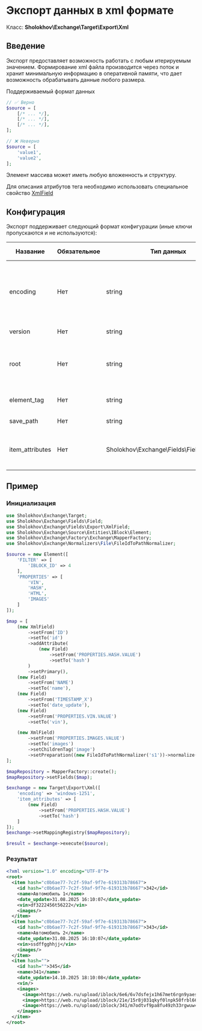 # Экспорт данных в xml формате

Класс: **Sholokhov\Exchange\Target\Export\Xml**

## Введение

Экспорт предоставляет возможность работать с любым итерируемым значением. 
Формирование xml файла производится через поток и хранит
минимальную информацию в оперативной памяти, что дает возможность обрабатывать данные любого размера.

Поддерживаемый формат данных

```php
// ✅ Верно
$source = [
    [/* ... */],
    [/* ... */],
    [/* ... */],
];

// ❌ Неверно
$source = [
    'value1',
    'value2',
];
```

Элемент массива может иметь любую вложенность и структуру.

Для описания атрибутов тега необходимо использовать специальное свойство [XmlField](/2.1.x/guide/map/xml)

## Конфигурация

Экспорт поддерживает следующий формат конфигурации (иные ключи пропускаются и не используются):

| Название        | Обязательное | Тип данных                                 | Значение по умолчанию                                                              | Описание                                                                                          |
|-----------------|--------------|--------------------------------------------|------------------------------------------------------------------------------------|---------------------------------------------------------------------------------------------------|
| encoding        | Нет          | string                                     | Кодировка из кластера или utf-8                                                    | Кодировка данных в источнике. Если кодировка не utf-8, то производится автоматическая конвертация |
| version         | Нет          | string                                     | 1.0                                                                                | Версия xml файла                                                                                  |
| root            | Нет          | string                                     | root                                                                               | Название корневого тега, который хранит список импортируемых элементов                            |
| element_tag     | Нет          | string                                     | item                                                                               | Тег хранения элемента сущности                                                                    |
| save_path       | Нет          | string                                     | /upload/tmp/export.xml                                                             | Путь хранения экспорта                                                                            |
| item_attributes | Нет          | Sholokhov\Exchange\Fields\FieldInterface[] | Карта атрибутов элемента сущности. Логика работы аналогична карте импорта\экспорта |


## Пример

### Инициализация
```php
use Sholokhov\Exchange\Target;
use Sholokhov\Exchange\Fields\Field;
use Sholokhov\Exchange\Fields\Export\XmlField;
use Sholokhov\Exchange\Source\Entities\IBlock\Element;
use Sholokhov\Exchange\Factory\Exchange\MapperFactory;
use Sholokhov\Exchange\Normalizers\File\FileIdToPathNormalizer;

$source = new Element([
    'FILTER' => [
        'IBLOCK_ID' => 4
    ],
    'PROPERTIES' => [
        'VIN',
        'HASH',
        'HTML',
        'IMAGES'
    ]
]);

$map = [
    (new XmlField)
        ->setFrom('ID')
        ->setTo('id')
        ->addAttribute(
            (new Field)
                ->setFrom('PROPERTIES.HASH.VALUE')
                ->setTo('hash')
        )
        ->setPrimary(),
    (new Field)
        ->setFrom('NAME')
        ->setTo('name'),
    (new Field)
        ->setFrom('TIMESTAMP_X')
        ->setTo('date_update'),
    (new Field)
        ->setFrom('PROPERTIES.VIN.VALUE')
        ->setTo('vin'),

    (new XmlField)
        ->setFrom('PROPERTIES.IMAGES.VALUE')
        ->setTo('images')
        ->setChildrenTag('image')
        ->setPreparation((new FileIdToPathNormalizer('s1'))->normalize(...))
];

$mapRepository = MapperFactory::create();
$mapRepository->setFields($map);

$exchange = new Target\Export\Xml([
    'encoding' => 'windows-1251',
    'item_attributes' => [
        (new Field)
            ->setFrom('PROPERTIES.HASH.VALUE')
            ->setTo('hash')
    ]
]);
$exchange->setMappingRegistry($mapRepository);

$result = $exchange->execute($source);
```

### Результат
```xml
<?xml version="1.0" encoding="UTF-8"?>
<root>
  <item hash="c0b6ae77-7c2f-59af-9f7e-619313b78667">
    <id hash="c0b6ae77-7c2f-59af-9f7e-619313b78667">342</id>
    <name>Автомобиль 1</name>
    <date_update>31.08.2025 16:10:07</date_update>
    <vin>df3222456t56222</vin>
    <images/>
  </item>
  <item hash="c0b6ae77-7c2f-59af-9f7e-619313b78667">
    <id hash="c0b6ae77-7c2f-59af-9f7e-619313b78667">343</id>
    <name>Автомобиль 2</name>
    <date_update>31.08.2025 16:10:07</date_update>
    <vin>ssdffgghhjj</vin>
    <images/>
  </item>
  <item hash="">
    <id hash="">345</id>
    <name>341</name>
    <date_update>14.10.2025 18:10:08</date_update>
    <vin/>
    <images>
      <image>https://web.ru/upload/iblock/6e6/6v7dsfejx1h67met6rgn9yaesl2fjxo0.gif</image>
      <image>https://web.ru/upload/iblock/21e/15r8j031qkyf0lnpk50frbl662taeoh3.gif</image>
      <image>https://web.ru/upload/iblock/341/m7odtvf9pa8fu49zh33rgwuw46dzxj7e.png</image>
    </images>
  </item>
</root>
```
